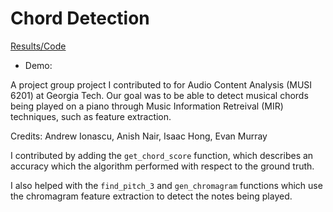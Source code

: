 # Chord Detection

[Results/Code](ChordDetection.ipynb)

- Demo: []()

A project group project I contributed to for Audio Content Analysis (MUSI 6201) at Georgia Tech. Our goal was to be able to detect musical chords being played on a piano through Music Information Retreival (MIR) techniques, such as feature extraction.

Credits: Andrew Ionascu, Anish Nair, Isaac Hong, Evan Murray

I contributed by adding the `get_chord_score` function, which describes an accuracy which the algorithm performed with respect to the ground truth.

I also helped with the `find_pitch_3` and `gen_chromagram` functions which use the chromagram feature extraction to detect the notes being played.

